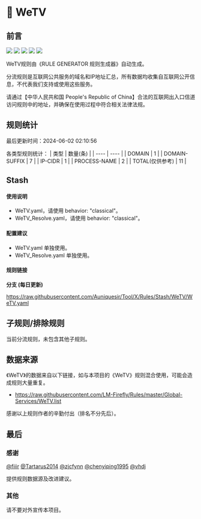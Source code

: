 # 🧸 WeTV

## 前言

![](https://shields.io/badge/-移除重复规则-ff69b4) ![](https://shields.io/badge/-DOMAIN与DOMAIN--SUFFIX合并-green) ![](https://shields.io/badge/-DOMAIN--SUFFIX间合并-critical) ![](https://shields.io/badge/-DOMAIN--SUFFIX与DOMAIN--KEYWORD合并-blue) ![](https://shields.io/badge/-IP--CIDR(6)合并-blueviolet) 

WeTV规则由《RULE GENERATOR 规则生成器》自动生成。

分流规则是互联网公共服务的域名和IP地址汇总，所有数据均收集自互联网公开信息，不代表我们支持或使用这些服务。

请通过【中华人民共和国 People's Republic of China】合法的互联网出入口信道访问规则中的地址，并确保在使用过程中符合相关法律法规。

## 规则统计

最后更新时间：2024-06-02 02:10:56

各类型规则统计：
| 类型 | 数量(条)  | 
| ---- | ----  |
| DOMAIN | 1  | 
| DOMAIN-SUFFIX | 7  | 
| IP-CIDR | 1  | 
| PROCESS-NAME | 2  | 
| TOTAL(仅供参考) | 11  | 


## Stash 

#### 使用说明
- WeTV.yaml，请使用 behavior: "classical"。
- WeTV_Resolve.yaml，请使用 behavior: "classical"。

#### 配置建议
- WeTV.yaml 单独使用。
- WeTV_Resolve.yaml 单独使用。

#### 规则链接
**分支 (每日更新)**

https://raw.githubusercontent.com/Auniquesir/Tool/X/Rules/Stash/WeTV/WeTV.yaml











## 子规则/排除规则


当前分流规则，未包含其他子规则。

## 数据来源

《WeTV》的数据来自以下链接，如与本项目的《WeTV》规则混合使用，可能会造成规则大量重复。

- https://raw.githubusercontent.com/LM-Firefly/Rules/master/Global-Services/WeTV.list


感谢以上规则作者的辛勤付出（排名不分先后）。

## 最后

### 感谢

[@fiiir](https://github.com/fiiir) [@Tartarus2014](https://github.com/Tartarus2014) [@zjcfynn](https://github.com/zjcfynn) [@chenyiping1995](https://github.com/chenyiping1995) [@vhdj](https://github.com/vhdj)

提供规则数据源及改进建议。

### 其他

请不要对外宣传本项目。